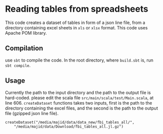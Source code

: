 # Reading tables from spreadsheets
This code creates a dataset of tables in form of a json line file, 
from a directory containing excel sheets in `xls` or `xlsx` format.
This code uses Apache POM library.

## Compilation
use `sbt` to compile the code. In the root directory, where `build.sbt` is, run `sbt compile`.

## Usage
Currently the path to the input directory and the path to the output file is hard-coded.
please edit the scala file `src/main/scala/test/Main.scala`, at line 606.
`createDataset` functions takes two inputs, first is the path to the directory containing the excel files,
and the second is the path to the output file (gzipped json line file).

```
createDataset("/media/majid/data/data_new/fbi_tables_all/",
    "/media/majid/data/Download/fbi_tables_all.jl.gz")
```